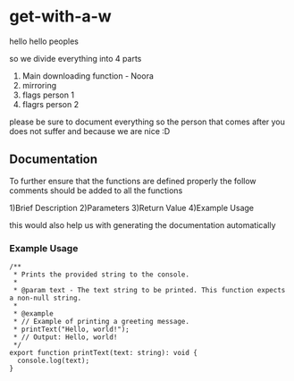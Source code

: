 # get-with-a-w

hello hello peoples 

so we divide everything into 4 parts 

1) Main downloading function - Noora
2) mirroring
3) flags person 1
4) flagrs person 2

please be sure to document everything so the person that comes after you does not suffer and because we are nice :D

## Documentation 
To further ensure that the functions are defined properly the follow comments should be added to all the functions

1)Brief Description
2)Parameters
3)Return Value
4)Example Usage

this would also help us with generating the documentation automatically 

### Example Usage
```
/**
 * Prints the provided string to the console.
 * 
 * @param text - The text string to be printed. This function expects a non-null string.
 *
 * @example
 * // Example of printing a greeting message.
 * printText("Hello, world!");
 * // Output: Hello, world!
 */
export function printText(text: string): void {
  console.log(text);
}

```
